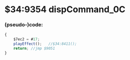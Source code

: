 ﻿
# $34:9354 dispCommand_0C



### (pseudo-)code:
```js
{
	$7ec2 = #17;
	playEffect();	//$34:8411();
	return;	//jmp $9051
}
```



